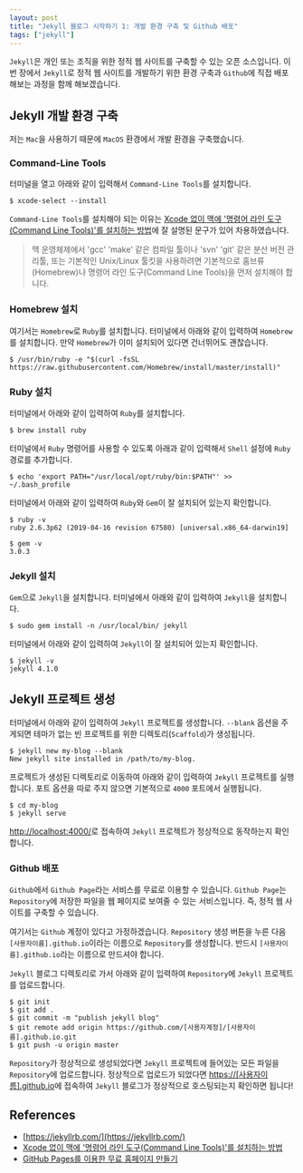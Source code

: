 ```yaml
---
layout: post
title: "Jekyll 블로그 시작하기 1: 개발 환경 구축 및 Github 배포"
tags: ["jekyll"]
---
```


`Jekyll`은 개인 또는 조직을 위한 정적 웹 사이트를 구축할 수 있는 오픈 소스입니다. 이번 장에서 `Jekyll`로 정적 웹 사이트를 개발하기 위한 환경 구축과 `Github`에 직접 배포해보는 과정을 함께 해보겠습니다.

## Jekyll 개발 환경 구축

저는 `Mac`을 사용하기 때문에 `MacOS` 환경에서 개발 환경을 구축했습니다.

### Command-Line Tools

터미널을 열고 아래와 같이 입력해서 `Command-Line Tools`를 설치합니다.

```shell
$ xcode-select --install
```

`Command-Line Tools`를 설치해야 되는 이유는 [Xcode 없이 맥에 '명령어 라인 도구(Command Line Tools)'를 설치하는 방법](https://macnews.tistory.com/4243)에 잘 설명된 문구가 있어 차용하였습니다.

> 맥 운영체제에서 'gcc' 'make' 같은 컴파일 툴이나 'svn' 'git' 같은 분산 버전 관리툴, 또는 기본적인 Unix/Linux 툴킷을 사용하려면 기본적으로 홈브류(Homebrew)나 명령어 라인 도구(Command Line Tools)을 먼저 설치해야 합니다.

### Homebrew 설치

여기서는 `Homebrew`로 `Ruby`를 설치합니다. 터미널에서 아래와 같이 입력하여 `Homebrew`를 설치합니다. 만약 `Homebrew`가 이미 설치되어 있다면 건너뛰어도 괜찮습니다.

```shell
$ /usr/bin/ruby -e "$(curl -fsSL https://raw.githubusercontent.com/Homebrew/install/master/install)"
```

### Ruby 설치

터미널에서 아래와 같이 입력하여 `Ruby`를 설치합니다.

```shell
$ brew install ruby
```

터미널에서 `Ruby` 명령어를 사용할 수 있도록 아래과 같이 입력해서 `Shell` 설정에 `Ruby` 경로를 추가합니다.

```shell
$ echo 'export PATH="/usr/local/opt/ruby/bin:$PATH"' >> ~/.bash_profile
```

터미널에서 아래와 같이 입력하여 `Ruby`와 `Gem`이 잘 설치되어 있는지 확인합니다.

```shell
$ ruby -v
ruby 2.6.3p62 (2019-04-16 revision 67580) [universal.x86_64-darwin19]

$ gem -v
3.0.3
```

### Jekyll 설치

`Gem`으로 `Jekyll`을 설치합니다. 터미널에서 아래와 같이 입력하여 `Jekyll`을 설치합니다.

```shell
$ sudo gem install -n /usr/local/bin/ jekyll
```

터미널에서 아래와 같이 입력하여 `Jekyll`이 잘 설치되어 있는지 확인합니다.

```shell
$ jekyll -v
jekyll 4.1.0
```

## Jekyll 프로젝트 생성

터미널에서 아래와 같이 입력하여 `Jekyll` 프로젝트를 생성합니다. `--blank` 옵션을 주게되면 테마가 없는 빈 프로젝트를 위한 디렉토리(`Scaffold`)가 생성됩니다.

```shell
$ jekyll new my-blog --blank
New jekyll site installed in /path/to/my-blog.
```

프로젝트가 생성된 디렉토리로 이동하여 아래와 같이 입력하여 `Jekyll` 프로젝트를 실행합니다. 포트 옵션을 따로 주지 않으면 기본적으로 `4000` 포트에서 실행됩니다.

```shell
$ cd my-blog
$ jekyll serve
```

[http://localhost:4000/](http://localhost:4000/)로 접속하여 `Jekyll` 프로젝트가 정상적으로 동작하는지 확인합니다.

### Github 배포

`Github`에서 `Github Page`라는 서비스를 무료로 이용할 수 있습니다. `Github Page`는 `Repository`에 저장한 파일을 웹 페이지로 보여줄 수 있는 서비스입니다. 즉, 정적 웹 사이트를 구축할 수 있습니다.

여기서는 `Github` 계정이 있다고 가정하겠습니다. `Repository` 생성 버튼을 누른 다음 `[사용자이름].github.io`이라는 이름으로 `Repository`를 생성합니다. 반드시 `[사용자이름].github.io`라는 이름으로 만드셔야 합니다.

`Jekyll` 블로그 디렉토리로 가서 아래와 같이 입력하여 `Repository`에 `Jekyll` 프로젝트를 업로드합니다.

```shell
$ git init
$ git add .
$ git commit -m "publish jekyll blog"
$ git remote add origin https://github.com/[사용자계정]/[사용자이름].github.io.git
$ git push -u origin master
```

`Repository`가 정상적으로 생성되었다면 `Jekyll` 프로젝트에 들어있는 모든 파일을 `Repository`에 업로드합니다. 정상적으로 업로드가 되었다면 [https://[사용자이름].github.io](https://[사용자이름].github.io)에 접속하여 `Jekyll` 블로그가 정상적으로 호스팅되는지 확인하면 됩니다!

## References

- [https://jekyllrb.com/](https://jekyllrb.com/)
- [Xcode 없이 맥에 '명령어 라인 도구(Command Line Tools)'를 설치하는 방법](https://macnews.tistory.com/4243)
- [GitHub Pages를 이용한 무료 홈페이지 만들기](https://wepplication.github.io/programming/github-pages/)
